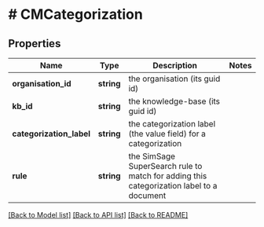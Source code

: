 # # CMCategorization

## Properties

Name | Type | Description | Notes
------------ | ------------- | ------------- | -------------
**organisation_id** | **string** | the organisation (its guid id) |
**kb_id** | **string** | the knowledge-base (its guid id) |
**categorization_label** | **string** | the categorization label (the value field) for a categorization |
**rule** | **string** | the SimSage SuperSearch rule to match for adding this categorization label to a document |

[[Back to Model list]](../../README.md#models) [[Back to API list]](../../README.md#endpoints) [[Back to README]](../../README.md)
